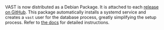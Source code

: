 VAST is now distributed as a Debian Package. It is attached to each [release on
GitHub](https://github.com/tenzir/vast/releases). This package automatically
installs a systemd service and creates a `vast` user for the database process,
greatly simplifying the setup process. Refer to [the
docs](https://vast.io/docs/setup-vast/install/linux#debian) for detailed
instructions.
